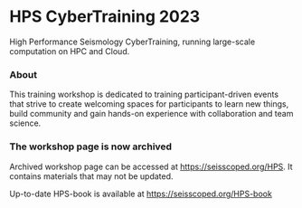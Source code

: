 # HPS CyberTraining 2023
High Performance Seismology CyberTraining, running large-scale computation on HPC and Cloud.

### About
This training workshop is dedicated to training participant-driven events that strive to create welcoming spaces for participants to learn new things, build community and gain hands-on experience with collaboration and team science.

### The workshop page is now archived
Archived workshop page can be accessed at https://seisscoped.org/HPS. It contains materials that may not be updated. 

Up-to-date HPS-book is available at https://seisscoped.org/HPS-book